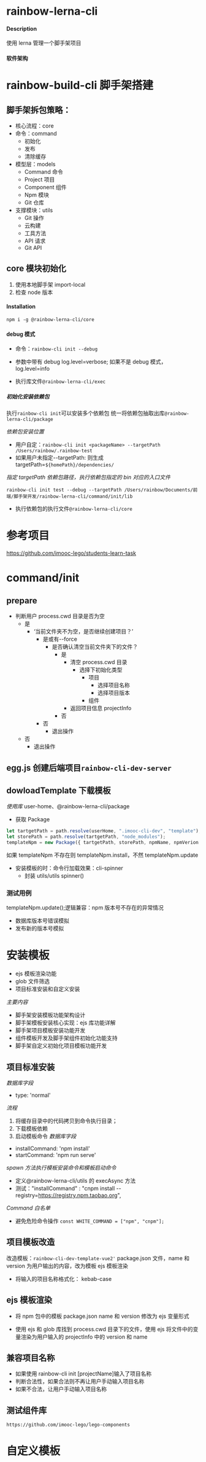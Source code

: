 # rainbow-lerna-cli

#### Description

使用 lerna 管理一个脚手架项目

#### 软件架构

# rainbow-build-cli 脚手架搭建

## 脚手架拆包策略：

- 核心流程：core
- 命令：command
  - 初始化
  - 发布
  - 清除缓存
- 模型层：models
  - Command 命令
  - Project 项目
  - Component 组件
  - Npm 模块
  - Git 仓库
- 支撑模块：utils
  - Git 操作
  - 云构建
  - 工具方法
  - API 请求
  - Git API

## core 模块初始化

1. 使用本地脚手架
   import-local
1. 检查 node 版本

#### Installation

`npm i -g @rainbow-lerna-cli/core`

#### debug 模式

- 命令：`rainbow-cli init --debug`
- 参数中带有 debug
  log.level=verbose;
  如果不是 debug 模式，log.level=info

- 执行库文件`@rainbow-lerna-cli/exec`

##### 初始化安装依赖包

执行`rainbow-cli init`可以安装多个依赖包
统一将依赖包抽取出库`@rainbow-lerna-cli/package`

_依赖包安装位置_

- 用户自定：`rainbow-cli init <packageName> --targetPath /Users/rainbow/.rainbow-test`
- 如果用户未指定--targetPath: 则生成 targetPath=`${homePath}/dependencies/`

_指定 targetPath 依赖包路径，执行依赖包指定的 bin 对应的入口文件_

`rainbow-cli init test --debug --targetPath /Users/rainbow/Documents/前端/脚手架开发/rainbow-lerna-cli/command/init/lib `

- 执行依赖包的执行文件`@rainbow-lerna-cli/core`

# 参考项目

https://github.com/imooc-lego/students-learn-task

# command/init

## prepare

- 判断用户 process.cwd 目录是否为空
  - 是
    - ‘当前文件夹不为空，是否继续创建项目？’
      - 是或有--force
        - 是否确认清空当前文件夹下的文件？
          - 是
            - 清空 process.cwd 目录
              - 选择下初始化类型
                - 项目
                  - 选择项目名称
                  - 选择项目版本
                - 组件
            - 返回项目信息 projectInfo
          - 否
      - 否
        - 退出操作
  - 否
    - 退出操作

## egg.js 创建后端项目`rainbow-cli-dev-server`

## dowloadTemplate 下载模板

_使用库_
user-home、@rainbow-lerna-cli/package

- 获取 Package

```js
let tartgetPath = path.resolve(userHome, ".imooc-cli-dev", "template");
let storePath = path.resolve(tartgetPath, "node_modules");
templateNpm = new Package({ tartgetPath, storePath, npmName, npmVerion });
```

如果 templateNpm 不存在则 templateNpm.install，不然 templateNpm.update

- 安装模板的时：命令行加载效果：cli-spinner
  - 封装 utils/utils spinner()

### 测试用例

templateNpm.update();逻辑兼容：npm 版本号不存在的异常情况

- 数据库版本号错误模拟
- 发布新的版本号模拟

# 安装模板

- ejs 模板渲染功能
- glob 文件筛选
- 项目标准安装和自定义安装

_主要内容_

- 脚手架安装模板功能架构设计
- 脚手架模板安装核心实现：ejs 库功能详解
- 脚手架项目模板安装功能开发
- 组件模板开发及脚手架组件初始化功能支持
- 脚手架自定义初始化项目模板功能开发

## 项目标准安装

_数据库字段_

- type: 'normal'

_流程_

1. 将缓存目录中的代码拷贝到命令执行目录；
2. 下载模板依赖
3. 启动模板命令
   _数据库字段_

- installCommand: 'npm install'
- startCommand: 'npm run serve'

_spawn 方法执行模板安装命令和模板启动命令_

- 定义@rainbow-lerna-cli/utils 的 execAsync 方法
- 测试："installCommand" : "cnpm install --registry=https://registry.npm.taobao.org",

_Command 白名单_

- 避免危险命令操作
  `const WHITE_COMMAND = ["npm", "cnpm"];`

## 项目模板改造

改造模板：`rainbow-cli-dev-template-vue2'`
package.json 文件，name 和 version 为用户输出的内容，改为模板 ejs 模板渲染

- 将输入的项目名称格式化： kebab-case

## ejs 模板渲染

- 将 npm 包中的模板 package.json name 和 version 修改为 ejs 变量形式

- 使用 ejs 和 glob 库找到 process.cwd 目录下的文件，使用 ejs 将文件中的变量渲染为用户输入的 projectInfo 中的 version 和 name

## 兼容项目名称

- 如果使用 rainbow-cli init [projectName]输入了项目名称
- 判断合法性，如果合法则不再让用户手动输入项目名称
- 如果不合法，让用户手动输入项目名称

## 测试组件库

`https://github.com/imooc-lego/lego-components`

# 自定义模板
